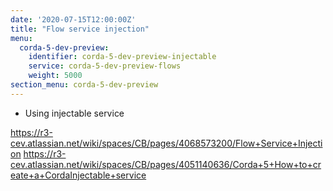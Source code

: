 ```yaml
---
date: '2020-07-15T12:00:00Z'
title: "Flow service injection"
menu:
  corda-5-dev-preview:
    identifier: corda-5-dev-preview-injectable
    service: corda-5-dev-preview-flows
    weight: 5000
section_menu: corda-5-dev-preview
---
```


*	Using injectable service

https://r3-cev.atlassian.net/wiki/spaces/CB/pages/4068573200/Flow+Service+Injection
https://r3-cev.atlassian.net/wiki/spaces/CB/pages/4051140636/Corda+5+How+to+create+a+CordaInjectable+service
